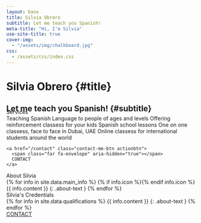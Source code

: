 ```yaml
---
layout: base
title: Silvia Obrero
subtitle: Let me teach you Spanish!
meta-title: "Hi, I'm Silvia"
use-site-title: true
cover-img:
  - "/assets/img/chalkboard.jpg"
css:
  - /assets/css/index.css
---
```



<div id="header" markdown="1">

# Silvia Obrero {#title}

## Let me teach you Spanish! {#subtitle}

</div>

<div id="main-sections" style="margin-top:-30px;">

<div id="services-out" class="page-section">
  <div id="services">
	<div class="section-title">Services</div>
	<div id="services-list">
	  <span class="service" markdown="1">Teaching Spanish Language to people of ages and levels</span>
	  <span class="service" markdown="1">Offering reinforcement classess for your kids Spanish school lessons</span>
	  <span class="service" markdown="1">One on one classess, face to face in Dubai, UAE</span>
	  <span class="service" markdown="1">Online classess for international students around the world</span>
	</div>

    <a href="/contact" class="contact-me-btn actionbtn">
      <span class="far fa-envelope" aria-hidden="true"></span>
      CONTACT
    </a>
  </div>
</div>

<div id="aboutme-section-out" class="page-section">
  <div id="aboutme-section">
    <div class="section-title">About Silvia</div>
	<div id="aboutme-list" markdown="1">
{% for info in site.data.main_info %}
{% if info.icon %}<span class="about-icon fa-fw {{ info.icon }}" aria-hidden="true"></span>{% endif info.icon %}
<span class="about-content">{{ info.content }}</span>
{: .about-text }
{% endfor %}
</div>
  </div>
</div>


<div id="qualifications-out" class="page-section">
  <div id="qualifications">
    <div class="section-title">Silvia's Credentials</div>
    <div id="qualifications-list" markdown="1">
{% for info in site.data.qualifications %}
<span class="about-icon fa-fw {{ info.icon }}" aria-hidden="true"></span>
<span class="about-content">{{ info.content }}</span>
{: .about-text }
{% endfor %}
</div>
  </div>
  <a href="/contact" class="contact-me-btn actionbtn">
    <span class="far fa-envelope" aria-hidden="true"></span>
    CONTACT
  </a>
</div>

</div>

